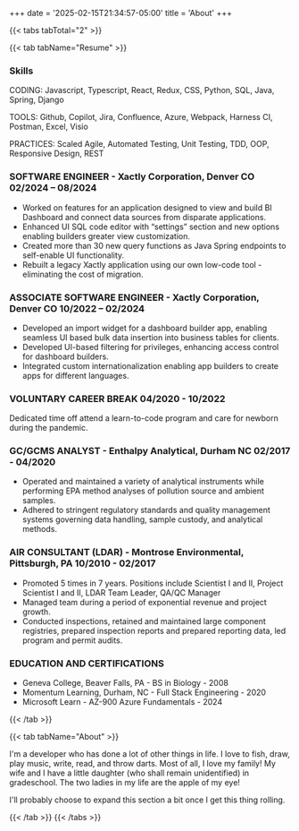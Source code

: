 +++
date = '2025-02-15T21:34:57-05:00'
title = 'About'
+++

{{< tabs tabTotal="2" >}}

{{< tab tabName="Resume" >}}

<h3>Skills</h3>

  <p><span class="bold">CODING:</span> Javascript, Typescript, React, Redux, CSS, Python, SQL, Java, Spring, Django </p>
  <p><span class="bold">TOOLS:</span> Github, Copilot, Jira, Confluence, Azure, Webpack, Harness CI, Postman, Excel, Visio </p>
  <p><span class="bold">PRACTICES:</span> Scaled Agile, Automated Testing, Unit Testing, TDD, OOP, Responsive Design, REST </p>

<h3>SOFTWARE ENGINEER - Xactly Corporation, Denver CO 02/2024 – 08/2024</h3>
<ul>
  <li>Worked on features for an application designed to view and build BI Dashboard and connect data sources from disparate applications. </li>
  <li>Enhanced UI SQL code editor with “settings” section and new options enabling builders greater view customization. </li>
  <li>Created more than 30 new query functions as Java Spring endpoints to self-enable UI functionality. </li>
  <li>Rebuilt a legacy Xactly application using our own low-code tool - eliminating the cost of migration. </li>
</ul>
<h3>ASSOCIATE SOFTWARE ENGINEER - Xactly Corporation, Denver CO 10/2022 – 02/2024</h3>
<ul>
  <li>Developed an import widget for a dashboard builder app, enabling seamless UI based bulk data insertion into business tables for clients. </li>
  <li>Developed UI-based filtering for privileges, enhancing access control for dashboard builders. </li>
  <li>Integrated custom internationalization enabling app builders to create apps for different languages. </li>
</ul>
<h3>VOLUNTARY CAREER BREAK 04/2020 - 10/2022</h3>

Dedicated time off attend a learn-to-code program and care for newborn during the pandemic.

<h3>GC/GCMS ANALYST - Enthalpy Analytical, Durham NC 02/2017 - 04/2020 </h3>
<ul>
  <li>Operated and maintained a variety of analytical instruments while performing EPA method analyses of pollution source and ambient samples.</li>
  <li>Adhered to stringent regulatory standards and quality management systems governing data handling, sample custody, and analytical methods.</li>
</ul>
<h3>AIR CONSULTANT (LDAR) - Montrose Environmental, Pittsburgh, PA 10/2010 - 02/2017 </h3>
<ul>
  <li>Promoted 5 times in 7 years. Positions include Scientist I and II, Project Scientist I and II, LDAR Team Leader, QA/QC Manager</li>
  <li>Managed team during a period of exponential revenue and project growth.</li>
  <li>Conducted inspections, retained and maintained large component registries, prepared inspection reports and prepared reporting data, led program and permit audits.</li>
</ul>
<h3>EDUCATION AND CERTIFICATIONS </h3>
<ul>
  <li>Geneva College, Beaver Falls, PA - BS in Biology - 2008 </li>
  <li>Momentum Learning, Durham, NC - Full Stack Engineering - 2020 </li>
  <li>Microsoft Learn - AZ-900 Azure Fundamentals - 2024 </li>
</ul>
{{< /tab >}}

{{< tab tabName="About" >}}

  <p>I'm a developer who has done a lot of other things in life. I love to fish, draw, play music, write, read, and throw darts. Most of all, I love my family! My wife and I have a little daughter (who shall remain unidentified) in gradeschool. The two ladies in my life are the apple of my eye!</p>

  <p>I'll probably choose to expand this section a bit once I get this thing rolling.</p>

{{< /tab >}}
{{< /tabs >}}
